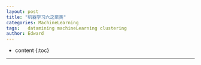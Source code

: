 ```yaml
---
layout: post
title: "机器学习六之聚类"
categories: MachineLearning
tags:   datamining machineLearning clustering
author: Edward
---
```


* content
{:toc}


--------------------



